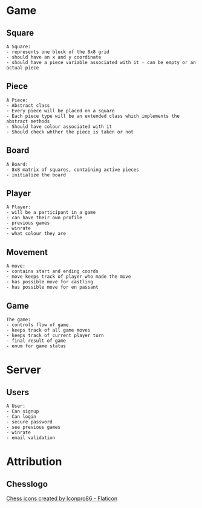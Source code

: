 # Game

## Square

    A Square:
    - represents one block of the 8x8 grid
    - should have an x and y coordinate
    - should have a piece variable associated with it - can be empty or an actual piece

## Piece

    A Piece:
    - Abstract class
    - Every piece will be placed on a square
    - Each piece type will be an extended class which implements the abstract methods
    - Should have colour associated with it
    - Should check whther the piece is taken or not

## Board

    A Board:
    - 8x8 matrix of squares, containing active pieces
    - initialize the board

## Player

    A Player:
    - will be a participant in a game
    - can have their own profile
    - previous games
    - winrate
    - what colour they are

## Movement

    A move:
    - contains start and ending coords
    - move keeps track of player who made the move
    - has possible move for castling
    - has possible move for en passant

## Game

    The game:
    - controls flow of game
    - keeps track of all game moves
    - keeps track of current player turn
    - final result of game
    - enum for game status

# Server

## Users

    A User:
    - Can signup
    - Can login
    - secure password
    - see previous games
    - winrate
    - email validation

# Attribution

## Chesslogo

<a href="https://www.flaticon.com/free-icons/chess" title="chess icons">Chess icons created by Iconpro86 - Flaticon</a>

